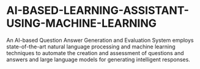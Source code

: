 # AI-BASED-LEARNING-ASSISTANT-USING-MACHINE-LEARNING
An AI-based Question Answer Generation and Evaluation System employs state-of-the-art natural language processing and machine learning techniques to automate the creation and assessment of questions and answers and large language models for generating intelligent responses.
